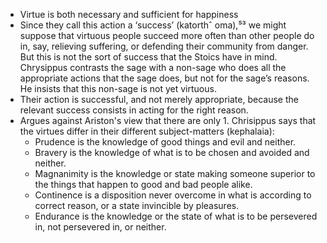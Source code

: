 - Virtue is both necessary and sufficient for happiness
- Since they call this action a ‘success’ (katorthˆ oma),⁵³ we might suppose that virtuous people succeed more often than other people do in, say, relieving suffering, or defending their community from danger. But this is not the sort of success that the Stoics have in mind. Chrysippus contrasts the sage with a non-sage who does all the appropriate actions that the sage does, but not for the sage’s reasons. He insists that this non-sage is not yet virtuous.
- Their action is successful, and not merely appropriate, because the relevant success consists in acting for the right reason.
- Argues against Ariston's view that there are only 1. Chrisippus says that the virtues differ in their different subject-matters (kephalaia):
    - Prudence is the knowledge of good things and evil and neither.
    - Bravery is the knowledge of what is to be chosen and avoided and neither.
    - Magnanimity is the knowledge or state making someone superior to the things that happen to good and bad people alike. 
    - Continence is a disposition never overcome in what is according to correct reason, or a state invincible by pleasures. 
    - Endurance is the knowledge or the state of what is to be persevered in, not persevered in, or neither.